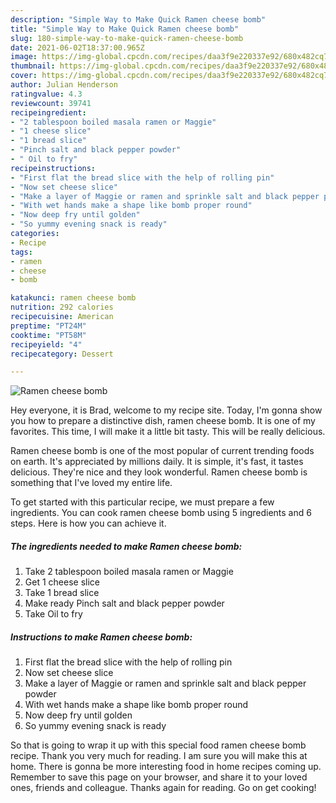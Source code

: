 ```yaml
---
description: "Simple Way to Make Quick Ramen cheese bomb"
title: "Simple Way to Make Quick Ramen cheese bomb"
slug: 180-simple-way-to-make-quick-ramen-cheese-bomb
date: 2021-06-02T18:37:00.965Z
image: https://img-global.cpcdn.com/recipes/daa3f9e220337e92/680x482cq70/ramen-cheese-bomb-recipe-main-photo.jpg
thumbnail: https://img-global.cpcdn.com/recipes/daa3f9e220337e92/680x482cq70/ramen-cheese-bomb-recipe-main-photo.jpg
cover: https://img-global.cpcdn.com/recipes/daa3f9e220337e92/680x482cq70/ramen-cheese-bomb-recipe-main-photo.jpg
author: Julian Henderson
ratingvalue: 4.3
reviewcount: 39741
recipeingredient:
- "2 tablespoon boiled masala ramen or Maggie"
- "1 cheese slice"
- "1 bread slice"
- "Pinch salt and black pepper powder"
- " Oil to fry"
recipeinstructions:
- "First flat the bread slice with the help of rolling pin"
- "Now set cheese slice"
- "Make a layer of Maggie or ramen and sprinkle salt and black pepper powder"
- "With wet hands make a shape like bomb proper round"
- "Now deep fry until golden"
- "So yummy evening snack is ready"
categories:
- Recipe
tags:
- ramen
- cheese
- bomb

katakunci: ramen cheese bomb 
nutrition: 292 calories
recipecuisine: American
preptime: "PT24M"
cooktime: "PT58M"
recipeyield: "4"
recipecategory: Dessert

---
```



![Ramen cheese bomb](https://img-global.cpcdn.com/recipes/daa3f9e220337e92/680x482cq70/ramen-cheese-bomb-recipe-main-photo.jpg)

Hey everyone, it is Brad, welcome to my recipe site. Today, I'm gonna show you how to prepare a distinctive dish, ramen cheese bomb. It is one of my favorites. This time, I will make it a little bit tasty. This will be really delicious.

Ramen cheese bomb is one of the most popular of current trending foods on earth. It's appreciated by millions daily. It is simple, it's fast, it tastes delicious. They're nice and they look wonderful. Ramen cheese bomb is something that I've loved my entire life.




To get started with this particular recipe, we must prepare a few ingredients. You can cook ramen cheese bomb using 5 ingredients and 6 steps. Here is how you can achieve it.

<!--inarticleads1-->

##### The ingredients needed to make Ramen cheese bomb:

1. Take 2 tablespoon boiled masala ramen or Maggie
1. Get 1 cheese slice
1. Take 1 bread slice
1. Make ready Pinch salt and black pepper powder
1. Take  Oil to fry




<!--inarticleads2-->

##### Instructions to make Ramen cheese bomb:

1. First flat the bread slice with the help of rolling pin
1. Now set cheese slice
1. Make a layer of Maggie or ramen and sprinkle salt and black pepper powder
1. With wet hands make a shape like bomb proper round
1. Now deep fry until golden
1. So yummy evening snack is ready




So that is going to wrap it up with this special food ramen cheese bomb recipe. Thank you very much for reading. I am sure you will make this at home. There is gonna be more interesting food in home recipes coming up. Remember to save this page on your browser, and share it to your loved ones, friends and colleague. Thanks again for reading. Go on get cooking!

